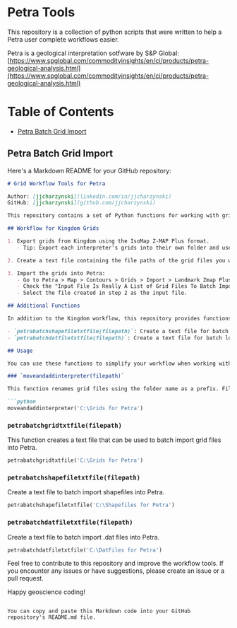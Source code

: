 # Petra Tools

This repository is a collection of python scripts that were written to help a Petra user complete workflows easier. 

Petra is a geological interpretation sotfware by S&P Global:
[https://www.spglobal.com/commodityinsights/en/ci/products/petra-geological-analysis.html](https://www.spglobal.com/commodityinsights/en/ci/products/petra-geological-analysis.html)

# Table of Contents
- [Petra Batch Grid Import](#PetraBatchGridImport)

## Petra Batch Grid Import


Here's a Markdown README for your GitHub repository:

```markdown
# Grid Workflow Tools for Petra

Author: [jjcharzynski](linkedin.com/in/jjcharzynski)  
GitHub: [jjcharzynski](github.com/jjcharzynski)

This repository contains a set of Python functions for working with grid data in Kingdom and Petra. These tools streamline the workflow for importing and organizing grid files.

## Workflow for Kingdom Grids

1. Export grids from Kingdom using the IsoMap Z-MAP Plus format.
   - Tip: Export each interpreter's grids into their own folder and use the `moveandaddinterpreter()` function. This will rename the grid files using the folder name as a prefix, making it easier to identify the grid's creator when using them in Petra.

2. Create a text file containing the file paths of the grid files you want to import into Petra using the `petrabatchgridtxtfile()` function.

3. Import the grids into Petra:
   - Go to Petra > Map > Contours > Grids > Import > Landmark Zmap Plus Grid.
   - Check the "Input File Is Really A List of Grid Files To Batch Import" option.
   - Select the file created in step 2 as the input file.

## Additional Functions

In addition to the Kingdom workflow, this repository provides functions to create text files for batch loading of shapefiles and .dat files into Petra:

- `petrabatchshapefiletxtfile(filepath)`: Create a text file for batch loading shapefiles into Petra.
- `petrabatchdatfiletxtfile(filepath)`: Create a text file for batch loading .dat files into Petra.

## Usage

You can use these functions to simplify your workflow when working with grid data in Petra and Kingdom. Simply follow the instructions above for each step of the process.

### `moveandaddinterpreter(filepath)`

This function renames grid files using the folder name as a prefix. Files will be moved from the subfolders in `filepath` to `filepath`.

```python
moveandaddinterpreter('C:\Grids for Petra')
```

### `petrabatchgridtxtfile(filepath)`

This function creates a text file that can be used to batch import grid files into Petra.

```python
petrabatchgridtxtfile('C:\Grids for Petra')
```

### `petrabatchshapefiletxtfile(filepath)`

Create a text file to batch import shapefiles into Petra.

```python
petrabatchshapefiletxtfile('C:\Shapefiles for Petra')
```

### `petrabatchdatfiletxtfile(filepath)`

Create a text file to batch import .dat files into Petra.

```python
petrabatchdatfiletxtfile('C:\DatFiles for Petra')
```

Feel free to contribute to this repository and improve the workflow tools. If you encounter any issues or have suggestions, please create an issue or a pull request.

Happy geoscience coding!
```

You can copy and paste this Markdown code into your GitHub repository's README.md file.
